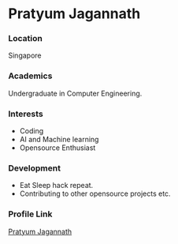 # Pratyum Jagannath

### Location

Singapore

### Academics

Undergraduate in Computer Engineering.

### Interests

- Coding
- AI and Machine learning
- Opensource Enthusiast

### Development

- Eat Sleep hack repeat.
- Contributing to other opensource projects etc.

### Profile Link

[Pratyum Jagannath](https://github.com/Pratyum/)
